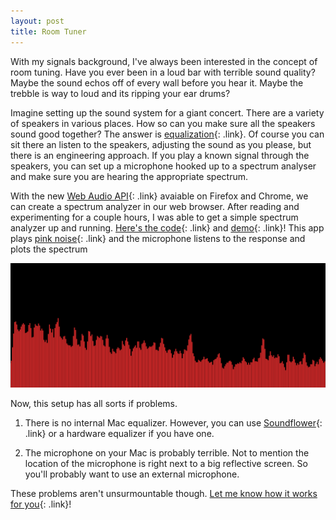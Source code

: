 ```yaml
---
layout: post
title: Room Tuner
---
```


With my signals background, I've always been interested in the concept of room tuning. Have you ever been in a loud bar with terrible sound quality? Maybe the sound echos off of every wall before you hear it. Maybe the trebble is way to loud and its ripping your ear drums? 

Imagine setting up the sound system for a giant concert. There are a variety of speakers in various places. How so can you make sure all the speakers sound good together? The answer is [equalization](http://hyperphysics.phy-astr.gsu.edu/hbase/audio/equal.html){: .link}. Of course you can sit there an listen to the speakers, adjusting the sound as you please, but there is an engineering approach. If you play a known signal through the speakers, you can set up a microphone hooked up to a spectrum analyser and make sure you are hearing the appropriate spectrum.

With the new [Web Audio API](https://developer.mozilla.org/en-US/docs/Web/API/Web_Audio_API){: .link} avaiable on Firefox and Chrome, we can create a spectrum analyzer in our web browser. After reading and experimenting for a couple hours, I was able to get a simple spectrum analyzer up and running. [Here's the code](https://github.com/ccorcos/room-tuner){: .link} and [demo](http://room-tuner.meteor.com){: .link}! This app plays [pink noise](http://hyperphysics.phy-astr.gsu.edu/hbase/audio/equal.html){: .link} and the microphone listens to the response and plots the spectrum

![](https://raw.githubusercontent.com/ccorcos/room-tuner/master/public/screenshot.png)

Now, this setup has all sorts if problems.

1. There is no internal Mac equalizer. However, you can use [Soundflower](https://github.com/RogueAmoeba/Soundflower){: .link} or a hardware equalizer if you have one.

2. The microphone on your Mac is probably terrible. Not to mention the location of the microphone is right next to a big reflective screen. So you'll probably want to use an external microphone. 

These problems aren't unsurmountable though. [Let me know how it works for you](mailto:ccorcos@gmail.com){: .link}!